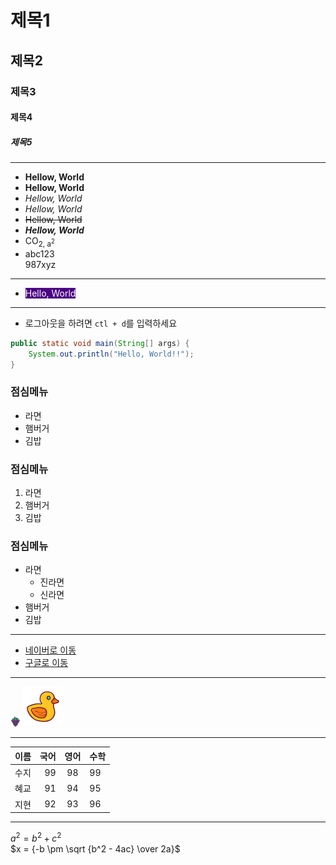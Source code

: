 # 제목1
## 제목2
### 제목3
#### 제목4
##### 제목5

---
+ **Hellow, World**
+ __Hellow, World__
+ *Hellow, World*
+ _Hellow, World_
+ ~~Hellow, World~~
+ ***Hellow, World***
+ CO<sub>2</sun>, a<sup>2</sup>
+ abc123<br>987xyz
---
+ <span style="color: white; background: indigo">Hello, World</span>
---
+ 로그아웃을 하려면 `ctl + d`를 입력하세요
```java
public static void main(String[] args) {
    System.out.println("Hello, World!!");
}
```
### 점심메뉴
+ 라면
+ 햄버거
+ 김밥

### 점심메뉴
1. 라면
2. 햄버거
3. 김밥

### 점심메뉴
+ 라면
  * 진라면
  * 신라면
+ 햄버거
+ 김밥
---
+ [네이버로 이동](http://naver.com)
+ [구글로 이동](http://google.com)
---

![포도아이콘](/views/static/img/grape.png)
![오리](/views/static/img/rubber-duck.png)

---
| 이름 |  국어 |  영어  | 수학  | 
|----|----:|:----:|:----|
| 수지 |  99 |  98  | 99  |
| 혜교 |  91 |  94  | 95  |
| 지현 |  92 |  93  | 96  |
---
$a^2 = b^2 + c^2$ <br>
$x = {-b \pm \sqrt {b^2 - 4ac} \over 2a}$
